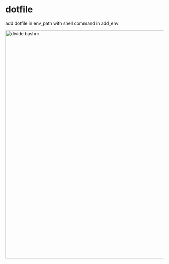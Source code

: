 # dotfile
add dotfile in env_path with shell command in add_env

<img width="1792" height="722" alt="divide bashrc" src="https://github.com/user-attachments/assets/87338897-ed88-47db-8717-e03e5173f590" />
